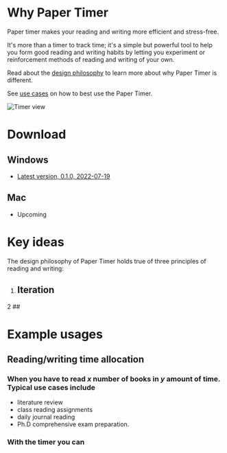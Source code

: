# Why Paper Timer

Paper timer makes your reading and writing more efficient and stress-free.

It's more than a timer to track time; it's a simple but powerful tool to help you form good reading and writing habits by letting you experiment or reinforcement methods of reading and writing of your own.

Read about the [design philosophy](#key-ideas) to learn more about why Paper Timer is different.

See [use cases](#typical-usages) on how to best use the Paper Timer.

![Timer view]()

# Download

## Windows

- [Latest version, 0.1.0, 2022-07-19](https://github.com/boan-anbo/paper-timer-public/releases/download/0.1.0/Paper-timer_0.1.0_x64_en-US.msi)

## Mac

- Upcoming

# Key ideas

The design philosophy of Paper Timer holds true of three principles of reading and writing:

1. ## Iteration

2 ##

# Example usages

## Reading/writing time allocation

### When you have to read _x_ number of books in _y_ amount of time. Typical use cases include

- literature review
- class reading assignments
- daily journal reading
- Ph.D comprehensive exam preparation.

### With the timer you can

##
